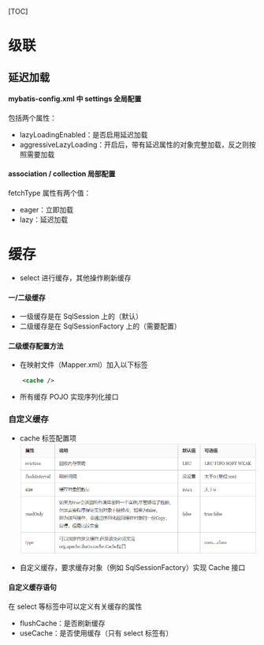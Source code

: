 [TOC]

# 级联
## 延迟加载
#### mybatis-config.xml 中 settings 全局配置
包括两个属性：
* lazyLoadingEnabled：是否启用延迟加载
* aggressiveLazyLoading：开启后，带有延迟属性的对象完整加载，反之则按照需要加载

#### association / collection 局部配置
fetchType 属性有两个值：
* eager：立即加载
* lazy：延迟加载

# 缓存
* select 进行缓存，其他操作刷新缓存
#### 一/二级缓存
* 一级缓存是在 SqlSession 上的（默认）
* 二级缓存是在 SqlSessionFactory 上的（需要配置）
#### 二级缓存配置方法
* 在映射文件（Mapper.xml）加入以下标签
```xml
    <cache />
```
* 所有缓存 POJO 实现序列化接口
### 自定义缓存
* cache 标签配置项
![avatar](cache标签配置项.png)

* 自定义缓存，要求缓存对象（例如 SqlSessionFactory）实现 Cache 接口
#### 自定义缓存语句
在 select 等标签中可以定义有关缓存的属性
* flushCache：是否刷新缓存
* useCache：是否使用缓存（只有 select 标签有）